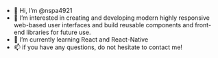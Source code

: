 - 👋 Hi, I’m @nspa4921
- 👀 I’m interested in creating and developing modern highly responsive web-based user interfaces and build reusable components and front-end libraries for future use.
- 🌱 I’m currently learning React and React-Native
- 📫 if you have any questions, do not hesitate to contact me! 

<!---
nspa4921/nspa4921 is a ✨ special ✨ repository because its `README.md` (this file) appears on your GitHub profile.
You can click the Preview link to take a look at your changes.
--->
